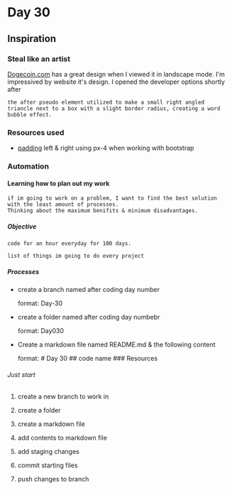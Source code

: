 # Day 30

## Inspiration

### Steal like an artist

[Dogecoin.com](https://dogecoin.com/) has a great design when I viewed it in landscape mode.
    I'm impressived by website it's design. I opened the developer options shortly after  

    the after pseudo element utilized to make a small right angled triancle next to a box with a slight border radius, creating a word bubble effect.

### Resources used

- [padding](https://getbootstrap.com/docs/5.2/utilities/spacing/#margin-and-padding) left & right using px-4 when working with bootstrap

### Automation 

#### Learning how to plan out my work

    if im going to work on a problem, I want to find the best solution with the least amount of processes.
    Thinking about the maximum benifits & minimum disadvantages.   
   
##### Objective

    code for an hour everyday for 100 days.

    list of things im going to do every project

##### Processes
  
- create a branch named after coding day number

    format: Day-30        
- create a folder named after coding day numbebr

    format: Day030
- Create a markdown file named README.md & the following content

    format: # Day 30 ## code name ### Resources 
    
###### Just start 



1.  create a new branch to work in

2. create a folder 

3. create a markdown file

4. add contents to markdown file

5. add staging changes 

6. commit starting files 

7. push changes to branch

